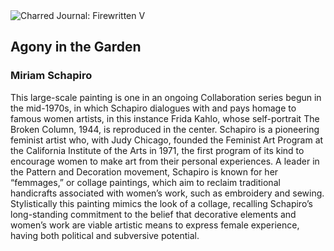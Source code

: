 <div class="artwork-of-the-day">
  <div class="container">
    <div class="img-wrapper">
      <img
        src="https://uploads6.wikiart.org/images/miriam-schapiro/agony-in-the-garden.jpg!Large.jpg"
        alt="Charred Journal: Firewritten V" />
    </div>
    <div class="artwork-detail">
      <div class="artwork-origin"> 
        <h2 class="artwork-name">Agony in the Garden</h2>
        <h3 class="artist">
          Miriam Schapiro
        </h3>
      </div>
      <p class="description">
        <span class="artwork-description-text ng-binding" ng-bind-html="viewModel.ArtworkOfTheDay.Description | unsafe">This large-scale painting is one in an ongoing Collaboration series begun in the mid-1970s, in which Schapiro dialogues with and pays homage to famous women artists, in this instance Frida Kahlo, whose self-portrait The Broken Column, 1944, is reproduced in the center. Schapiro is a pioneering feminist artist who, with Judy Chicago, founded the Feminist Art Program at the California Institute of the Arts in 1971, the first program of its kind to encourage women to make art from their personal experiences. A leader in the Pattern and Decoration movement, Schapiro is known for her “femmages,” or collage paintings, which aim to reclaim traditional handicrafts associated with women’s work, such as embroidery and sewing. Stylistically this painting mimics the look of a collage, recalling Schapiro’s long-standing commitment to the belief that decorative elements and women’s work are viable artistic means to express female experience, having both political and subversive potential.</span>
                        <div class="text-shadow-container" ng-show="showShadow" style=""></div>
      </p>
    </div>
  </div>

</div>

